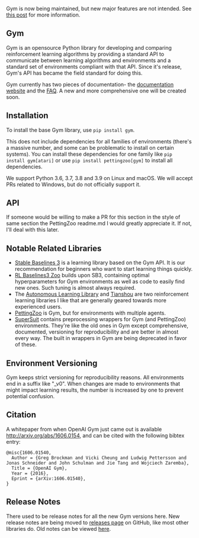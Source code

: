 Gym is now being maintained, but new major features are not intended. See [this post](https://github.com/openai/gym/issues/2259) for more information.

## Gym

Gym is an opensource Python library for developing and comparing reinforcement learning algorithms by providing a standard API to communicate between learning algorithms and environments and a standard set of environments compliant with that API. Since it's release, Gym's API has became the field standard for doing this.

Gym currently has two pieces of documentation- the [documentation website](http://gym.openai.com) and the [FAQ](https://github.com/openai/gym/wiki/FAQ). A new and more comprehensive one will be created soon.

## Installation

To install the base Gym library, use `pip install gym`.

This does not include dependencies for all families of environments (there's a massive number, and some can be problematic to install on certain systems). You can install these dependencies for one family like `pip install gym[atari]` or use `pip install pettingzoo[gym]` to install all dependencies.

We support Python 3.6, 3.7, 3.8 and 3.9 on Linux and macOS. We will accept PRs related to Windows, but do not officially support it.

## API

If someone would be willing to make a PR for this section in the style of same section the PettingZoo readme.md I would greatly appreciate it. If not, I'll deal with this later.

## Notable Related Libraries

* [Stable Baselines 3](https://github.com/DLR-RM/stable-baselines3) is a learning library based on the Gym API. It is our recommendation for beginners who want to start learning things quickly.
* [RL Baselines3 Zoo](https://github.com/DLR-RM/rl-baselines3-zoo) builds upon SB3, containing optimal hyperparameters for Gym environments as well as code to easily find new ones. Such tuning is almost always required.
* The [Autonomous Learning Library](https://github.com/cpnota/autonomous-learning-library) and [Tianshou](https://github.com/thu-ml/tianshou) are two reinforcement learning libraries I like that are generally geared towards more experienced users.
* [PettingZoo](https://github.com/PettingZoo-Team/PettingZoo) is Gym, but for environments with multiple agents.
* [SuperSuit](https://github.com/PettingZoo-Team/SuperSuit) contains preprocessing wrappers for Gym (and PettingZoo) environments. They're like the old ones in Gym except comprehensive, documented, versioning for reproducibility and are better in almost every way. The built in wrappers in Gym are being deprecated in favor of these. 

## Environment Versioning

Gym keeps strict versioning for reproducibility reasons. All environments end in a suffix like "\_v0".  When changes are made to environments that might impact learning results, the number is increased by one to prevent potential confusion.

## Citation

A whitepaper from when OpenAI Gym just came out is available http://arxiv.org/abs/1606.0154, and can be cited with the following bibtex entry:

```
@misc{1606.01540,
  Author = {Greg Brockman and Vicki Cheung and Ludwig Pettersson and Jonas Schneider and John Schulman and Jie Tang and Wojciech Zaremba},
  Title = {OpenAI Gym},
  Year = {2016},
  Eprint = {arXiv:1606.01540},
}
```

## Release Notes

There used to be release notes for all the new Gym versions here. New release notes are being moved to [releases page](https://github.com/openai/gym/releases) on GitHub, like most other libraries do. Old notes can be viewed [here](https://github.com/openai/gym/blob/31be35ecd460f670f0c4b653a14c9996b7facc6c/README.rst).
